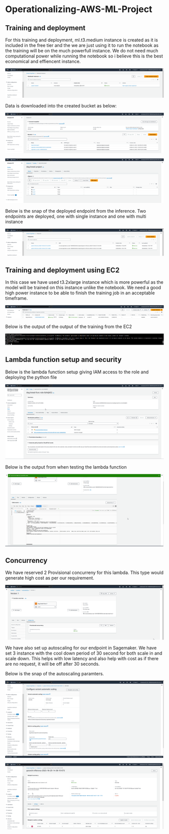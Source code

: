 # Operationalizing-AWS-ML-Project

## Training and deployment

For this training and deployment, ml.t3.medium instance is created as it is included in the free tier and the we are just using it to run the notebook as the training will be on the much powerfull instance. We do not need much computational power while running the notebook so i believe this is the best economical and effiencent instance.

![Notebook Instance](instance.png)

Data is downloaded into the created bucket as below:

![s3 Bucket](s3_bucket_main.png)

![s3 Bucket](s3_bucket.png)


Below is the snap of the deployed endpoint from the inference. Two endpoints are deployed, one with single instance and one with multi instance

![Deployed Endpoint](endpoint2.png)

## Training and deployment using EC2

In this case we have used t3.2xlarge instance which is more powerful as the model will be trained on this instance unlike the notebook. We need a good high power instance to be able to finish the training job in an acceptable timeframe. 

![EC2 Instance](ec2_ins.png)

 Below is the output of the output of the training from the EC2

![EC2 Training Output](ec2.png)

 ## Lambda function setup and security

 Below is the lambda function setup giving IAM access to the role and deploying the python file

![IAM Security](iam_sec.png)

 Below is the output from when testing the lambda function

![Lambda Function Response](lambda_func.png)


 ## Concurrency

 We have reserved 2 Provisional concurreny for this lambda. This type would generate high cost as per our requirement. 

![Concurrency](concurrency.png)

 We have also set up autoscaling for our endpoint in Sagemaker. We have set 3 instance with the cool down period of 30 second for both scale in and scale down. This helps with low latency and also help with cost as if there are no request, it will be off after 30 seconds. 

 Below is the snap of the autoscaling paramters.

 ![Autoscaling Params](auto_sclaing_param.png)

 ![Auto Scaling Deployed](autoscaling.png)
